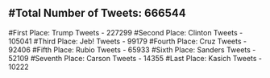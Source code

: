 #Total Number of Tweets: 666544 
---
#First Place: Trump Tweets - 227299
#Second Place: Clinton Tweets - 105041
#Third Place: Jeb! Tweets - 99179
#Fourth Place: Cruz Tweets - 92406
#Fifth Place: Rubio Tweets - 65933
#Sixth Place: Sanders Tweets - 52109
#Seventh Place: Carson Tweets - 14355
#Last Place: Kasich Tweets - 10222
